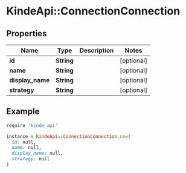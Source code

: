 # KindeApi::ConnectionConnection

## Properties

| Name | Type | Description | Notes |
| ---- | ---- | ----------- | ----- |
| **id** | **String** |  | [optional] |
| **name** | **String** |  | [optional] |
| **display_name** | **String** |  | [optional] |
| **strategy** | **String** |  | [optional] |

## Example

```ruby
require 'kinde_api'

instance = KindeApi::ConnectionConnection.new(
  id: null,
  name: null,
  display_name: null,
  strategy: null
)
```

